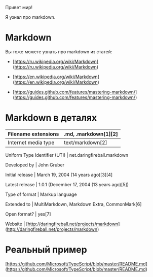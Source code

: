 Привет мир!

Я узнал про markdown.

 

# Markdown #

Вы тоже можете узнать про markdown из статей:

   * [https://ru.wikipedia.org/wiki/Markdown] (https://ru.wikipedia.org/wiki/Markdown)

   * [https://en.wikipedia.org/wiki/Markdown] (https://en.wikipedia.org/wiki/Markdown)

   * [https://guides.github.com/features/mastering-markdown/] (https://guides.github.com/features/mastering-markdown/)

 

# Markdown в деталях #

Filename extensions | .md, .markdown[1][2]
--------------------|---------------------
Internet media type | text/markdown[2]

Uniform Type Identifier (UTI) | net.daringfireball.markdown

Developed by | John Gruber

Initial release | March 19, 2004 (14 years ago)[3][4]

Latest release | 1.0.1 (December 17, 2004 (13 years ago)[5])

Type of format  | Markup language

Extended to | MultiMarkdown, Markdown Extra, CommonMark[6]

Open format? | yes[7]

Website | [http://daringfireball.net/projects/markdown] (http://daringfireball.net/projects/markdown)

 

# Реальный пример # 

[https://github.com/Microsoft/TypeScript/blob/master/README.md] (https://github.com/Microsoft/TypeScript/blob/master/README.md)